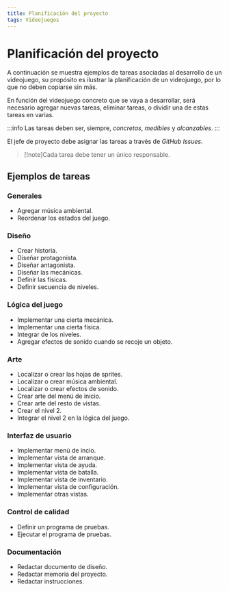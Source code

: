 ```yaml
---
title: Planificación del proyecto
tags: Videojuegos
---
```


# Planificación del proyecto

A continuación se muestra ejemplos de tareas asociadas al desarrollo de un videojuego, su propósito es ilustrar la planificación de un videojuego, por lo que no deben copiarse sin más. 

En función del videojuego concreto que se vaya a desarrollar, será necesario agregar nuevas tareas, eliminar tareas, o dividir una de estas tareas en varias.

:::info
Las tareas deben ser, siempre, *concretas*, *medibles* y *alcanzables*.
:::

El jefe de proyecto debe asignar las tareas a través de *GitHub Issues*.

>[!note]Cada tarea debe tener un único responsable.

## Ejemplos de tareas

### Generales
- Agregar música ambiental.
- Reordenar los estados del juego.
### Diseño
- Crear historia.
- Diseñar protagonista.
- Diseñar antagonista.
- Diseñar las mecánicas.
- Definir las físicas.
- Definir secuencia de niveles.
### Lógica del juego
- Implementar una cierta mecánica.
- Implementar una cierta física.
- Integrar de los niveles.
- Agregar efectos de sonido cuando se recoje un objeto.
### Arte
- Localizar o crear las hojas de sprites.
- Localizar o crear música ambiental.
- Localizar o crear efectos de sonido.
- Crear arte del menú de inicio.
- Crear arte del resto de vistas.
- Crear el nivel 2.
- Integrar el nivel 2 en la lógica del juego.
### Interfaz de usuario
- Implementar menú de incio.
- Implementar vista de arranque.
- Implementar vista de ayuda.
- Implementar vista de batalla.
- Implementar vista de inventario.
- Implementar vista de configuración.
- Implementar otras vistas.
### Control de calidad
- Definir un programa de pruebas.
- Ejecutar el programa de pruebas.
### Documentación
- Redactar documento de diseño.
- Redactar memoria del proyecto.
- Redactar instrucciones.
